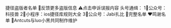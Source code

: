 捷径盗版者名单
📒反馈更多盗版信息
⚠️点击申诉误报内容
头号通缉：
1⃣️公众号：科技兽
2⃣️小程序：ios捷径库规则大全
3⃣️公众号：Jabi扎比
🧮完整名单
❤️鸣谢名单
🐜Antcuts与luo小黑共同制作维护